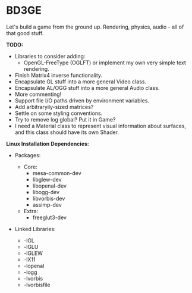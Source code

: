 BD3GE
===

Let's build a game from the ground up. Rendering, physics, audio - all of that good stuff.

**TODO:**

* Libraries to consider adding:
	* OpenGL-FreeType (OGLFT) or implement my own very simple text rendering.
* Finish Matrix4 inverse functionality.
* Encapsulate GL stuff into a more general Video class.
* Encapsulate AL/OGG stuff into a more general Audio class. 
* More commenting!
* Support file I/O paths driven by environment variables.
* Add arbitraryily-sized matrices?
* Settle on some styling conventions.
* Try to remove log global? Put it in Game?
* I need a Material class to represent visual information about surfaces, and this class should have its own Shader.

**Linux Installation Dependencies:**

* Packages:
	* Core:
		* mesa-common-dev
		* libglew-dev
		* libopenal-dev
		* libogg-dev
		* libvorbis-dev
		* assimp-dev
	* Extra:
		* freeglut3-dev

* Linked Libraries:
	* -lGL
	* -lGLU
	* -lGLEW
	* -lX11
	* -lopenal
	* -logg
	* -lvorbis
	* -lvorbisfile